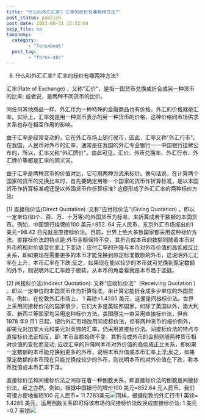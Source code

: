 ```yaml
---
title: "什么叫外汇汇率? 汇率的标价有哪两种方法?"
post_status: publish
post_date: 2023-08-31 15:52:04
skip_file: no
taxonomy:
  category:
        - "forexbook"
  post_tag:
        - "forex-abc"
---
```


8. 什么叫外汇汇率? 汇率的标价有哪两种方法?

汇率(Rate of Exchange) ，又称"汇价"，是指一国货币兑换或折合成另一种货币的比率; 或者说，是两种不同货币的比价。

同任何其他商品一样，外汇作为一种特殊的金融商品也有价格，外汇的价格就是汇率。实际上，汇率就是用一种货币表示的另一种货币的价格，这种价格同市场供求关系也存在相互作用的影响。

由于汇率是经常变动的，它在外汇市场上随行就市，因此，汇率又称"外汇行市"。在我国，人民币对外币的汇率，通常是在我国的外汇专业银行一一中国银行挂牌公布的，所以，汇率又称"外汇牌价"。由此可见，汇价、外币兑换率、外汇行市、外汇牌价等都是汇率的同义词。

由于汇率是两种货币的价值对比，它可用两种方式来标价。换句话说，在计算两个国家的货币的兑换比率时，首先要确定用哪一个国家的货币作折算标准，是以本国货币作折算标准呢还是以外国货币作折算标准? 这便形成了外汇汇率的两种标价方法:

(1) 直接标价法(Direct Quotation) :又称"应付标价法"(Giving Quotation) 。即以一定单位(如个、百、万、十万等)的外国货币为标准，来折算成若干数额的本国货币。例如，中国银行挂牌的100 美元=852. 64 元人民币，东京外汇市场报出的1 美元=98.42 日元就是直接标价法。目前，世界上绝大多数国家都采用这种标价方法。直接标价法的特点是:外币金额保持不变，其折合成本币的数额则随着本币对外币的相对价值变化而上下变动；应付汇率的升降与本币对外币价值的高低成反比关系，即如果现在需要更多的本币才能兑换到原定标准数额的外币，这说明外汇汇率在上升，本币汇率在下跌;反之，如果现在能以较少的本币就可兑换到原定数额的外币，则说明外汇汇率趋于疲软，从本币的角度看就是本币趋于坚挺。

(2) 间接标价法(lndirect Quotation): 又称"应收标价法"（Receiving Quotation ) 。即以一定单位的本国货币作为折算标准，来计算它能折合成多少单位的外国货币。例如，在伦敦外汇市场上， 1 英镑=1.4285 美元，这便是间接标价法。世界上采用间接标价法的国家很少，它们大多是英联邦国家，如除了英国以外，澳大利亚、新西兰等国家均采用这种标价方法。美国原先一直采用直接标价法，但自1978 年9 月1 日起，纽约外汇市场改用间接标价法，但有两种货币的报价例外，即美元对加拿大元和美元对英镑的汇率，仍采用直接标价法。间接标价法的特点与直接标价法正相反，即: 本币金额始终不变，其折合成外币的金额则随两种货币相对价值的变化而变动; 应收汇率的升降同本币对外价值的高低成正比关系，即如果一定数额的本币能兑换到更多的外币，说明本币升值或本币汇率上浮;反之，如果原定数额的本币现在只能兑换成较少的外币，则说明本币的对外价值在下跌，称本币贬值或本币汇率下浮。

直接标价法和间接标价法之间存在着一种倒数关系，即直接标价法的倒数是间接标价法，反之亦然。例如，根据中国银行的牌价100 美元=852.64 元人民币，我们可很方便地推销100 元人民币= 11.7283美元![](https://img.dgrhw.net/upload/images/forexbook/2020/08/25/222346815.png)同样，根据伦敦的外汇行市1 英镑= 1.4285 美元，运用倒数关系即可将该市场的间接标价法改换成直接标价法: 1 美元=0.7 英镑![](https://img.dgrhw.net/upload/images/forexbook/2020/08/25/222428456.png)
